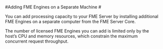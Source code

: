 #Adding FME Engines on a Separate Machine #

You can add processing capacity to your FME Server by installing additional FME Engines on a separate computer from the FME Server Core. 

The number of licensed FME Engines you can add is limited only by the host’s CPU and memory resources, which constrain the maximum concurrent request throughput.
